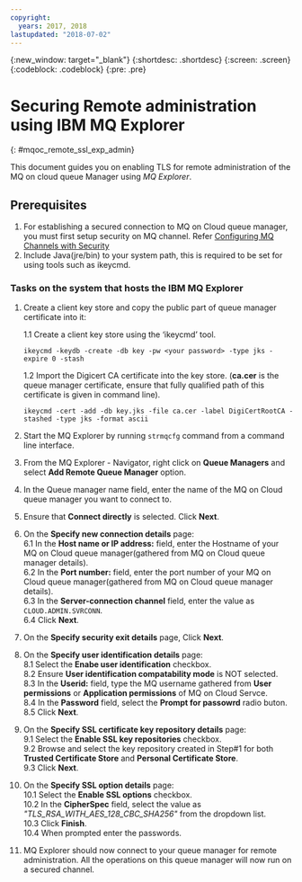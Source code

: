 ```yaml
---
copyright:
  years: 2017, 2018
lastupdated: "2018-07-02"
---
```


{:new_window: target="_blank"}
{:shortdesc: .shortdesc}
{:screen: .screen}
{:codeblock: .codeblock}
{:pre: .pre}

# Securing Remote administration using IBM MQ Explorer
{: #mqoc_remote_ssl_exp_admin}

This document guides you on enabling TLS for remote administration of the MQ on cloud queue Manager using *MQ Explorer*.

## Prerequisites
1. For establishing a secured connection to MQ on Cloud queue manager, you must first setup security on MQ channel. Refer [Configuring MQ Channels with Security](/docs/services/mqcloud/mqoc_download_logs.html)
2. Include Java(jre/bin) to your system path, this is required to be set for using tools such as ikeycmd.
 
### Tasks on the system that hosts the IBM MQ Explorer

1. Create a client key store and copy the public part of queue manager certificate into it:  

    1.1 Create a client key store using the ‘ikeycmd’ tool.
     ```
     ikeycmd -keydb -create -db key -pw <your password> -type jks -expire 0 -stash
     ``` 
    1.2 Import the Digicert CA certificate into the key store. (**ca.cer** is the queue manager certificate, ensure that fully qualified path of this certificate is given in command line).
     ```
     ikeycmd -cert -add -db key.jks -file ca.cer -label DigiCertRootCA -stashed -type jks -format ascii
     ```
2. Start the MQ Explorer by running `strmqcfg` command from a command line interface.
3. From the MQ Explorer - Navigator, right click on **Queue Managers** and select **Add Remote Queue Manager** option.
4. In the Queue manager name field, enter the name of the MQ on Cloud queue manager you want to connect to.
5. Ensure that **Connect directly** is selected. Click **Next**.
6. On the **Specify new connection details** page:  
    6.1 In the **Host name or IP address:** field, enter the Hostname of your MQ on Cloud queue manager(gathered from MQ on Cloud queue manager details).  
    6.2 In the **Port number:** field, enter the port number of your MQ on Cloud queue manager(gathered from MQ on Cloud queue manager details).     
    6.3 In the **Server-connection channel** field, enter the value as `CLOUD.ADMIN.SVRCONN`.  
    6.4 Click **Next**.  
7. On the **Specify security exit details** page, Click **Next**.  
8. On the **Specify user identification details** page:  
    8.1 Select the **Enabe user identification** checkbox.  
    8.2 Ensure **User identification compatability mode** is NOT selected.  
    8.3 In the **Userid:** field, type the MQ username gathered from **User permissions** or **Application permissions** of MQ on Cloud Servce.  
    8.4 In the **Password** field, select the **Prompt for passowrd** radio buton.  
    8.5 Click **Next**.  
9. On the **Specify SSL certificate key repository details** page:  
    9.1 Select the **Enable SSL key repositories** checkbox.  
    9.2 Browse and select the key repository created in Step#1 for both **Trusted Certificate Store** and **Personal Certificate Store**.  
    9.3 Click **Next**.  
10. On the **Specify SSL option details** page:  
    10.1 Select the **Enable SSL options** checkbox.  
    10.2 In the **CipherSpec** field, select the value as *"TLS_RSA_WITH_AES_128_CBC_SHA256"* from the dropdown list.  
    10.3 Click **Finish**.  
    10.4 When prompted enter the passwords.  
11. MQ Explorer should now connect to your queue manager for remote administration. All the operations on this queue manager will now run on a secured channel.